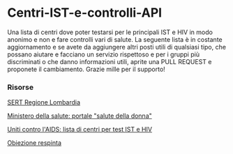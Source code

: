 # Centri-IST-e-controlli-API
Una lista di centri dove poter testarsi per le principali IST e HIV in modo anonimo e non e fare controlli vari di salute. La seguente lista è in costante aggiornamento e se avete da aggiungere altri posti utili di qualsiasi tipo, che possano aiutare e facciano un servizio rispettoso e per i gruppi più discriminati o che danno informazioni utili, aprite una PULL REQUEST e proponete il cambiamento. Grazie mille per il supporto!


### Risorse

[SERT Regione Lombardia](https://www.dati.lombardia.it/Famiglia/Elenco-SERT/ce49-g3mw)

[Ministero della salute: portale "salute della donna"](http://www.salute.gov.it/portale/donna/consultoriDonna.jsp?lingua=italiano&id=4524&area=Salute%20donna&menu=consultori)

[Uniti contro l'AIDS: lista di centri per test IST e HIV](https://www.uniticontrolaids.it/aids-ist/test/dove.aspx)

[Obiezione respinta](https://obiezionerespinta.info/)